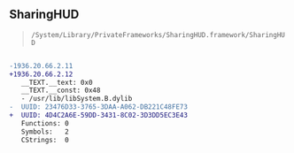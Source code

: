 ## SharingHUD

> `/System/Library/PrivateFrameworks/SharingHUD.framework/SharingHUD`

```diff

-1936.20.66.2.11
+1936.20.66.2.12
   __TEXT.__text: 0x0
   __TEXT.__const: 0x48
   - /usr/lib/libSystem.B.dylib
-  UUID: 23476D33-3765-3DAA-A062-DB221C48FE73
+  UUID: 4D4C2A6E-59DD-3431-8C02-3D3DD5EC3E43
   Functions: 0
   Symbols:   2
   CStrings:  0

```
